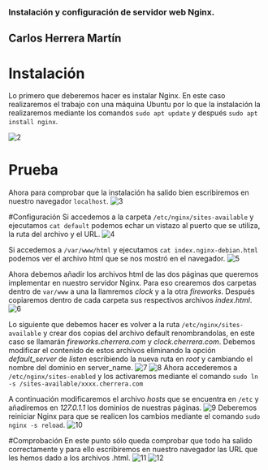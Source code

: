 ### Instalación y configuración de servidor web Nginx.

## Carlos Herrera Martín

# Instalación
Lo primero que deberemos hacer es instalar Nginx.
En este caso realizaremos el trabajo con una máquina Ubuntu por lo que la instalación la realizaremos mediante los comandos `sudo apt update` y después `sudo apt install nginx`.

![2](https://user-images.githubusercontent.com/91744455/167165224-ce01107d-1184-4afb-a492-296b6507e798.png)


# Prueba
Ahora para comprobar que la instalación ha salido bien escribiremos en nuestro navegador `localhost`.
![3](https://user-images.githubusercontent.com/91744455/167165443-dd1f08e6-8c67-4e38-b779-811269165d0a.png)

#Configuración 
Si accedemos a la carpeta `/etc/nginx/sites-available` y ejecutamos `cat default` podemos echar un vistazo al puerto que se utiliza, la ruta del archivo y el URL.
![4](https://user-images.githubusercontent.com/91744455/167166842-d73cac7c-3d2a-4fa3-9a33-99714772f593.png)

Si accedemos a `/var/www/html` y ejecutamos `cat index.nginx-debian.html` podemos ver el archivo html que se nos mostró en el navegador.
![5](https://user-images.githubusercontent.com/91744455/167167186-a570cbf9-3746-43b5-bc3a-1c7a158af885.png)


Ahora debemos añadir los archivos html de las dos páginas que queremos implementar en nuestro servidor Nginx.
Para eso crearemos dos carpetas dentro de `var/www` a una la llamremos *clock* y a la otra *fireworks*.
Después copiaremos dentro de cada carpeta sus respectivos archivos *index.html*.
![6](https://user-images.githubusercontent.com/91744455/167167840-5d40d792-6b9c-4d4f-ae7c-e20fd1a59789.png)

Lo siguiente que debemos hacer es volver a la ruta `/etc/nginx/sites-available`  y crear dos copias del archivo default renombrandolas, en este caso se llamarán *fireworks.cherrera.com* y *clock.cherrera.com*.
Debemos modificar el contenido de estos archivos eliminando la opción *default_server* de *listen* escribiendo la nueva ruta en *root* y cambiando el nombre del dominio en server_name.
![7](https://user-images.githubusercontent.com/91744455/167168581-43210857-4ea5-4055-9101-2fda633faecb.png)
![8](https://user-images.githubusercontent.com/91744455/167168706-ed370775-4f8f-439d-af52-ddc0d5c23afc.png)
Ahora accederemos a `/etc/nginx/sites-enabled` y los activaremos mediante el comando `sudo ln -s /sites-available/xxxx.cherrera.com` 

A continuación modificaremos el archivo *hosts* que se encuentra en `/etc` y añadiremos en *127.0.1.1* los dominios de nuestras páginas.
![9](https://user-images.githubusercontent.com/91744455/167168971-dd7be808-ff71-4646-b414-e8736fa69ea3.png)
Deberemos reiniciar Nginx para que se realicen los cambios mediante el comando `sudo nginx -s reload`.
![10](https://user-images.githubusercontent.com/91744455/167169586-f182c74d-b62e-426a-8b86-16046c60a9de.png)


#Comprobación 
En este punto sólo queda comprobar que todo ha salido correctamente y para ello escribiremos en nuestro navegador las URL que les hemos dado a los archivos .html.
![11](https://user-images.githubusercontent.com/91744455/167169775-df75a4de-3248-40a5-a4d9-a1a1168222af.png)
![12](https://user-images.githubusercontent.com/91744455/167169816-ae2b6fa4-4dbd-44ac-b606-03b5491cc82c.png)











